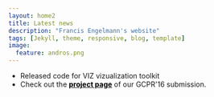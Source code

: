 ```yaml
---
layout: home2
title: Latest news
description: "Francis Engelmann's website"
tags: [Jekyll, theme, responsive, blog, template]
image:
  feature: andros.png
---
```


<ul>
<li>Released code for VIZ vizualization toolkit</li>

<li>Check out the <a href="http://www.vision.rwth-aachen.de/page/shape_priors"><font color="black"><strong>project page</strong></font></a> of our GCPR'16 submission.</li>
</ul>




